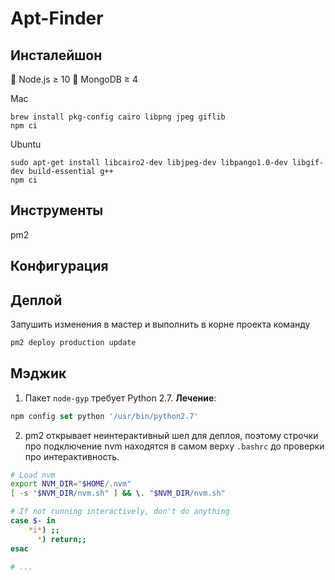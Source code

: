 Apt-Finder
==========

Инсталейшон
-----------

🤪 Node.js ≥ 10
👾 MongoDB ≥ 4

Mac
```
brew install pkg-config cairo libpng jpeg giflib
npm ci
```

Ubuntu
```
sudo apt-get install libcairo2-dev libjpeg-dev libpango1.0-dev libgif-dev build-essential g++
npm ci
```

Инструменты
-----------

pm2


Конфигурация
------------

Деплой
------

Запушить изменения в мастер и выполнить в корне проекта команду

```sh
pm2 deploy production update
```


Мэджик
------

1. Пакет `node-gyp` требует Python 2.7.
  __Лечение__:
```js
npm config set python '/usr/bin/python2.7'
```

2. pm2 открывает неинтерактивный шел для деплоя, поэтому строчки про подключение nvm находятся в самом верху `.bashrc` до проверки про интерактивность.

```sh
# Load nvm
export NVM_DIR="$HOME/.nvm"
[ -s "$NVM_DIR/nvm.sh" ] && \. "$NVM_DIR/nvm.sh"

# If not running interactively, don't do anything
case $- in
    *i*) ;;
      *) return;;
esac

# ...
```
